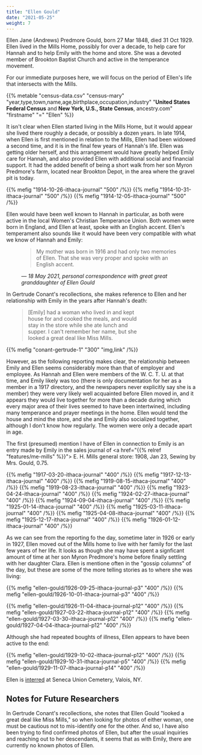 ```yaml
---
title: "Ellen Gould"
date: "2021-05-25"
weight: 7
---
```


Ellen Jane (Andrews) Predmore Gould, born 27 Mar 1848, died 31 Oct 1929. Ellen lived in the Mills Home, possibly for over a decade, to help care for Hannah and to help Emily with the home and store. She was a devoted member of Brookton Baptist Church and active in the temperance movement.

<!--more-->

For our immediate purposes here, we will focus on the period of Ellen's life that intersects with the Mills.

{{% metable "census-data.csv" "census-mary" "year,type,town,name,age,birthplace,occupation,industry" "**United States Federal Census** and **New York, U.S., State Census**, ancestry.com" "firstname" "=" "Ellen" %}}

It isn't clear when Ellen started living in the Mills Home, but it would appear she lived there roughly a decade, or possibly a dozen years. In late 1914, when Ellen is first mentioned in relation to the Mills, Ellen had been widowed a second time, and it is in the final few years of Hannah's life. Ellen was getting older herself, and this arrangement would have greatly helped Emily care for Hannah, and also provided Ellen with additional social and financial support. It had the added benefit of being a short walk from her son Myron Predmore's farm, located near Brookton Depot, in the area where the gravel pit is today.

{{% mefig "1914-10-26-ithaca-journal" "500" /%}}
{{% mefig "1914-10-31-ithaca-journal" "500" /%}}
{{% mefig "1914-12-05-ithaca-journal" "500" /%}}

Ellen would have been well known to Hannah in particular, as both were active in the local Women's Christian Temperance Union. Both women were born in England, and Ellen at least, spoke with an English accent. Ellen's temperament also sounds like it would have been very compatible with what we know of Hannah and Emily:

<figure>
<blockquote>
My mother was born in 1916 and had only two memories of Ellen. That she was very proper and spoke with an English accent.
</blockquote>
<figcaption>
— <cite>18 May 2021, personal correspondence with great great granddaughter of Ellen Gould</cite>
</figcaption>
</figure>

In Gertrude Conant's recollections, she makes reference to Ellen and her relationship with Emily in the years after Hannah's death:

<blockquote style="max-width: 300px;margin-left:3em">[Emily] had a woman who lived in and kept house for and cooked the meals, and would stay in the store while she ate lunch and supper. I can't remember her name, but she looked a great deal like Miss Mills.</blockquote>

{{% mefig "conant-gertrude-1" "300" "img,link" /%}}

However, as the following reporting makes clear, the relationship between Emily and Ellen seems considerably more than that of employer and employee. As Hannah and Ellen were members of the W. C. T. U. at that time, and Emily likely was too (there is only documentation for her as a member in a 1917 directory, and the newspapers never explicitly say she is a member) they were very likely well acquainted before Ellen moved in, and it appears they would live together for more than a decade during which every major area of their lives seemed to have been intertwined, including many temperance and prayer meetings in the home. Ellen would tend the house and mind the store, and she and Emily also socialized together, although I don't know how regularly. The women were only a decade apart in age.

The first (presumed) mention I have of Ellen in connection to Emily is an entry made by Emily in the sales journal of <a href="{{% relref "features/me-mills" %}}"> E. H. Mills general store</a>: 1908, Jan 23, Sewing by Mrs. Gould, 0.75.

{{% mefig "1917-03-20-ithaca-journal" "400" /%}}
{{% mefig "1917-12-13-ithaca-journal" "400" /%}}
{{% mefig "1919-08-15-ithaca-journal" "400" /%}}
{{% mefig "1919-08-23-ithaca-journal" "400" /%}}
{{% mefig "1923-04-24-ithaca-journal" "400" /%}}
{{% mefig "1924-02-27-ithaca-journal" "400" /%}}
{{% mefig "1924-09-04-ithaca-journal" "400" /%}}
{{% mefig "1925-01-14-ithaca-journal" "400" /%}}
{{% mefig "1925-03-11-ithaca-journal" "400" /%}}
{{% mefig "1925-04-08-ithaca-journal" "400" /%}}
{{% mefig "1925-12-17-ithaca-journal" "400" /%}}
{{% mefig "1926-01-12-ithaca-journal" "400" /%}}

As we can see from the reporting fo the day, sometime later in 1926 or early in 1927, Ellen moved out of the Mills home to live with her family for the last few years of her life. It looks as though she may have spent a signficant amount of time at her son Myron Predmore's home before finally settling with her daughter Clara. Ellen is mentione often in the "gossip columns" of the day, but these are some of the more telling stories as to where she was living:

{{% mefig "ellen-gould/1926-09-25-ithaca-journal-p3" "400" /%}}
{{% mefig "ellen-gould/1926-10-01-ithaca-journal-p3" "400" /%}}

{{% mefig "ellen-gould/1926-11-04-ithaca-journal-p12" "400" /%}}
{{% mefig "ellen-gould/1927-03-22-ithaca-journal-p12" "400" /%}}
{{% mefig "ellen-gould/1927-03-30-ithaca-journal-p12" "400" /%}}
{{% mefig "ellen-gould/1927-04-04-ithaca-journal-p12" "400" /%}}

Although she had repeated boughts of illness, Ellen appears to have been active to the end:

{{% mefig "ellen-gould/1929-10-02-ithaca-journal-p12" "400" /%}}
{{% mefig "ellen-gould/1929-10-31-ithaca-journal-p5" "400" /%}}
{{% mefig "ellen-gould/1929-11-07-ithaca-journal-p14" "400" /%}}

Ellen is [interred](https://www.findagrave.com/memorial/35944445/ellen-jane-predmore) at Seneca Union Cemetery, Valois, NY.

## Notes for Future Researchers

In Gertrude Conant's recollections, she notes that Ellen Gould "looked a great deal like Miss Mills," so when looking for photos of either woman, one must be cautious not to mis-identify one for the other. And so, I have also been trying to find confirmed photos of Ellen, but after the usual inquiries and reaching out to her descendants, it seems that as with Emily, there are currently no known photos of Ellen.